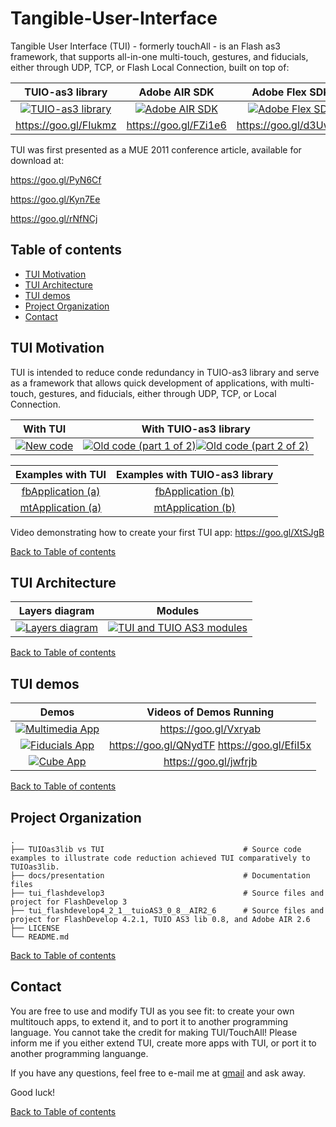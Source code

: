 # Tangible-User-Interface
Tangible User Interface (TUI) - formerly touchAll - is an Flash as3 framework, that supports all-in-one multi-touch, gestures, and fiducials, either through UDP, TCP, or Flash Local Connection, built on top of:

| TUIO-as3 library | Adobe AIR SDK | Adobe Flex SDK |
|:---:|:---:|:---:|
| [![TUIO-as3 library](https://raw.githubusercontent.com/g-amador/Tangible-User-Interface/master/docs/presentation/images/tuioAS3.png)](https://raw.githubusercontent.com/g-amador/Tangible-User-Interface/master/docs/presentation/images/tuioAS3.png) | [![Adobe AIR SDK](https://raw.githubusercontent.com/g-amador/Tangible-User-Interface/master/docs/presentation/images/Adobe-Air.jpg)](https://raw.githubusercontent.com/g-amador/Tangible-User-Interface/master/docs/presentation/images/Adobe-Air.jpg) | [![Adobe Flex SDK](https://raw.githubusercontent.com/g-amador/Tangible-User-Interface/master/docs/presentation/images/Fx_small.png)](https://raw.githubusercontent.com/g-amador/Tangible-User-Interface/master/docs/presentation/images/Fx_small.png) | 
| https://goo.gl/FIukmz | https://goo.gl/FZi1e6 | https://goo.gl/d3Uw4N |

TUI was first presented as a MUE 2011 conference article, available for download at:

https://goo.gl/PyN6Cf

https://goo.gl/Kyn7Ee

https://goo.gl/rNfNCj


## <a name="toc">Table of contents 

* [TUI Motivation](#tui_why)
* [TUI Architecture](#tui_architecture)
* [TUI demos](#tui_demos)
* [Project Organization](#p_organization)
* [Contact](#contact)

## <a name="tui_why">TUI Motivation 
TUI is intended to reduce conde redundancy in TUIO-as3 library and serve as a framework that allows quick development of applications, with multi-touch, gestures, and fiducials, either through UDP, TCP, or Local Connection.

| With TUI | With TUIO-as3 library |
|:---:|:---:|
| [![New code](https://raw.githubusercontent.com/g-amador/Tangible-User-Interface/master/docs/presentation/images/new_code.png)](https://raw.githubusercontent.com/g-amador/Tangible-User-Interface/master/docs/presentation/images/new_code.png) | [![Old code (part 1 of 2)](https://raw.githubusercontent.com/g-amador/Tangible-User-Interface/master/docs/presentation/images/old_part1.png)](https://raw.githubusercontent.com/g-amador/Tangible-User-Interface/master/docs/presentation/images/old_part1.png)[![Old code (part 2 of 2)](https://raw.githubusercontent.com/g-amador/Tangible-User-Interface/master/docs/presentation/images/old_part2.png)](https://raw.githubusercontent.com/g-amador/Tangible-User-Interface/master/docs/presentation/images/old_part2.png) |


| Examples with TUI | Examples with TUIO-as3 library |
|:---:|:---:|
| [fbApplication (a)](https://raw.githubusercontent.com/g-amador/Tangible-User-Interface/master/TUIOas3lib%20vs%20TUI/fbApplication.as) | [fbApplication (b)](https://raw.githubusercontent.com/g-amador/Tangible-User-Interface/master/TUIOas3lib%20vs%20TUI/fbApplicationNoTUI.as) | 
| [mtApplication (a)](https://raw.githubusercontent.com/g-amador/Tangible-User-Interface/master/TUIOas3lib%20vs%20TUI/mtApplication.as) | [mtApplication (b)](https://raw.githubusercontent.com/g-amador/Tangible-User-Interface/master/TUIOas3lib%20vs%20TUI/mtApplicationNoTUI.as) | 

Video demonstrating how to create your first TUI app: 
https://goo.gl/XtSJgB

[Back to Table of contents](#toc)


## <a name="tui_architecture">TUI Architecture

| Layers diagram | Modules |
|:---:|:---:|
| [![Layers diagram](https://raw.githubusercontent.com/g-amador/Tangible-User-Interface/master/docs/presentation/images/API&tuioas3lib&skds.png)](https://raw.githubusercontent.com/g-amador/Tangible-User-Interface/master/docs/presentation/images/API&tuioas3lib&skds.png) | [![TUI and TUIO AS3 modules](https://raw.githubusercontent.com/g-amador/Tangible-User-Interface/master/docs/presentation/images/as3LibDiagram.png)](https://raw.githubusercontent.com/g-amador/Tangible-User-Interface/master/docs/presentation/imagesI/as3LibDiagram.png) | 

[Back to Table of contents](#toc)


## <a name="tui_demos">TUI demos

| Demos | Videos of Demos Running |
|:---:|:---:|
| [![Multimedia App](https://raw.githubusercontent.com/g-amador/Tangible-User-Interface/master/docs/presentation/images/image_app.png)](https://raw.githubusercontent.com/g-amador/Tangible-User-Interface/master/docs/presentation/images/image_app.png) | https://goo.gl/Vxryab |
| [![Fiducials App](https://raw.githubusercontent.com/g-amador/Tangible-User-Interface/master/docs/presentation/images/fiducials.png)](https://raw.githubusercontent.com/g-amador/Tangible-User-Interface/master/docs/presentation/images/fiducials.png) | https://goo.gl/QNydTF https://goo.gl/EfiI5x |
| [![Cube App](https://raw.githubusercontent.com/g-amador/Tangible-User-Interface/master/docs/presentation/images/cube_app.png)](https://raw.githubusercontent.com/g-amador/Tangible-User-Interface/master/docs/presentation/images/cube_app.png) | https://goo.gl/jwfrjb |

[Back to Table of contents](#toc)


## <a name="p_organization">Project Organization

    .
    ├── TUIOas3lib vs TUI                               # Source code examples to illustrate code reduction achieved TUI comparatively to TUIOas3lib. 
    ├── docs/presentation                               # Documentation files
    ├── tui_flashdevelop3                               # Source files and project for FlashDevelop 3
    ├── tui_flashdevelop4_2_1__tuioAS3_0_8__AIR2_6      # Source files and project for FlashDevelop 4.2.1, TUIO AS3 lib 0.8, and Adobe AIR 2.6 
    ├── LICENSE
    └── README.md                          

[Back to Table of contents](#toc)


## <a name="contact">Contact

You are free to use and modify TUI as you see fit: to create your own multitouch apps, to extend it, and to port it to another programming language. 
You cannot take the credit for making TUI/TouchAll! 
Please inform me if you either extend TUI, create more apps with TUI, or port it to another programming languange.

If you have any questions, feel free to e-mail me at [gmail](mailto://g.n.p.amador@gmail.com) and ask away.

Good luck!

[Back to Table of contents](#toc)
